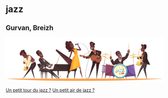 # jazz
## Gurvan, Breizh

![jazz-nouvelle-orleans.webp](/assets/images/jazz-band.jpg)

[Un petit tour du jazz ?](accueil.md)
[Un petit air de jazz ?](/playlist/playlist.md)

